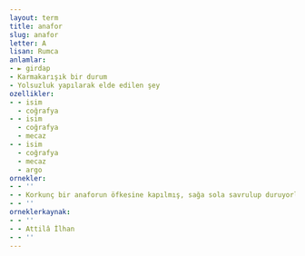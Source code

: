 ```yaml
---
layout: term
title: anafor
slug: anafor
letter: A
lisan: Rumca
anlamlar:
- ► girdap
- Karmakarışık bir durum
- Yolsuzluk yapılarak elde edilen şey
ozellikler:
- - isim
  - coğrafya
- - isim
  - coğrafya
  - mecaz
- - isim
  - coğrafya
  - mecaz
  - argo
ornekler:
- - ''
- - Korkunç bir anaforun öfkesine kapılmış, sağa sola savrulup duruyorlar.
- - ''
orneklerkaynak:
- - ''
- - Attilâ İlhan
- - ''
---
```

